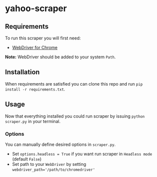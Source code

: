 # yahoo-scraper

## Requirements
To run this scraper you will first need:
- [WebDriver for Chrome](https://chromedriver.chromium.org/downloads)

**Note:** WebDriver should be added to your system `Path`.

## Installation
When requirements are satisfied you can clone this repo and run `pip install -r requirements.txt`.

## Usage
Now that everything installed you could run scraper by issuing `python scraper.py` in your terminal.

### Options
You can manually define desired options in `scraper.py`.
- Set `options.headless = True` if you want run scraper in `Headless mode` (default `False`)
- Set path to your `WebDriver` by setting `webdriver_path='/path/to/chromedriver'`
